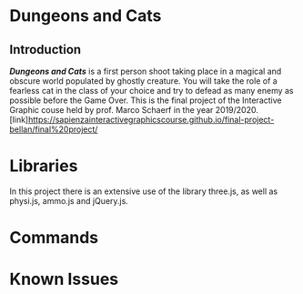 # Dungeons and Cats
## Introduction
***Dungeons and Cats*** is a first person shoot taking place in a magical and obscure world populated by ghostly creature. You will take the role of a fearless cat in the class of your choice and try to defead as many enemy as possible before the Game Over. 
This is the final project of the Interactive Graphic couse held by prof. Marco Schaerf in the year 2019/2020.
[link]https://sapienzainteractivegraphicscourse.github.io/final-project-bellan/final%20project/
# Libraries
In this project there is an extensive use of the library three.js, as well as physi.js, ammo.js and jQuery.js.
# Commands
# Known Issues
